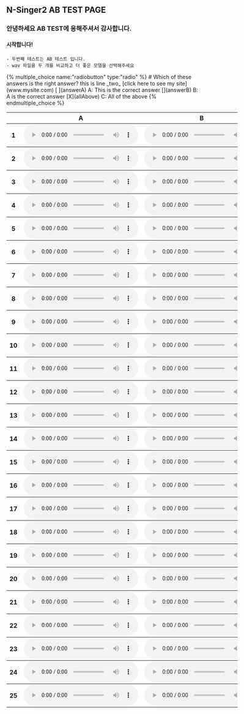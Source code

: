 ## N-Singer2 AB TEST PAGE

### 안녕하세요 AB TEST에 응해주셔서 감사합니다. 

#### 시작합니다!
    - 두번째 테스트는 AB 테스트 입니다. 
    - wav 파일을 두 개를 비교하고 더 좋은 모델을 선택해주세요 

<table style='width: 120%;'>
<thead>
    <tr>
        <th></th>
        <th>A</th>
        <th>B</th>
    </tr>
    </thead>
<tbody>
	<tr>
		<th scope="row">1</th> <td><audio controls="" ><source src="wav/abtest/NSinger2Tune_05_balladw01_atTheEnd_007.wav" type="audio/wav"></audio></td>
		<td><audio controls="" ><source src="wav/abtest/NSinger2Aug_05_balladw01_atTheEnd_007.wav" type="audio/wav"></audio></td>
		<!-- <br> -->
		<!-- <label><input type="radio" id="A_Prosody" value="A_Prosody">A_Prosody</label> -->
		<!-- <label><input type="radio" id="B_Prosody" value="B_Prosody">B_Prosody</label> -->
		<!-- <label><input type="radio" id="C_Prosody" value="C_Prosody">C_Prosody</label> -->
		{% multiple_choice name:"radiobutton" type:"radio" %}
		# Which of these answers is the right answer?
		this is line _two_ [click here to see my site](www.mysite.com)
		[ ](answerA) A: This is the correct answer
		[](answerB) B: A is the correct answer
		[X](allAbove) C: All of the above
		{% endmultiple_choice %}
	</tr>
</tbody>
<tbody>
	<tr>
		<th scope="row">2</th> <td><audio controls="" ><source src="wav/abtest/NSinger2Aug_05_balladw01_atTheEnd_018.wav" type="audio/wav"></audio></td>
		<td><audio controls="" ><source src="wav/abtest/NSinger2Tune_05_balladw01_atTheEnd_018.wav" type="audio/wav"></audio></td>
	</tr>
</tbody>
<tbody>
	<tr>
		<th scope="row">3</th> <td><audio controls="" ><source src="wav/abtest/NSinger2Tune_05_balladw01_atTheEnd_019.wav" type="audio/wav"></audio></td>
		<td><audio controls="" ><source src="wav/abtest/NSinger2Aug_05_balladw01_atTheEnd_019.wav" type="audio/wav"></audio></td>
	</tr>
</tbody>
<tbody>
	<tr>
		<th scope="row">4</th> <td><audio controls="" ><source src="wav/abtest/NSinger2Tune_05_balladw02_atTheEnd_006.wav" type="audio/wav"></audio></td>
		<td><audio controls="" ><source src="wav/abtest/NSinger2Aug_05_balladw02_atTheEnd_006.wav" type="audio/wav"></audio></td>
	</tr>
</tbody>
<tbody>
	<tr>
		<th scope="row">5</th> <td><audio controls="" ><source src="wav/abtest/NSinger2Tune_05_balladw02_atTheEnd_018.wav" type="audio/wav"></audio></td>
		<td><audio controls="" ><source src="wav/abtest/NSinger2Aug_05_balladw02_atTheEnd_018.wav" type="audio/wav"></audio></td>
	</tr>
</tbody>
<tbody>
	<tr>
		<th scope="row">6</th> <td><audio controls="" ><source src="wav/abtest/NSinger2Aug_05_balladw02_atTheEnd_019.wav" type="audio/wav"></audio></td>
		<td><audio controls="" ><source src="wav/abtest/NSinger2Tune_05_balladw02_atTheEnd_019.wav" type="audio/wav"></audio></td>
	</tr>
</tbody>
<tbody>
	<tr>
		<th scope="row">7</th> <td><audio controls="" ><source src="wav/abtest/NSinger2Tune_05_balladw03_atTheEnd_006.wav" type="audio/wav"></audio></td>
		<td><audio controls="" ><source src="wav/abtest/NSinger2Aug_05_balladw03_atTheEnd_006.wav" type="audio/wav"></audio></td>
	</tr>
</tbody>
<tbody>
	<tr>
		<th scope="row">8</th> <td><audio controls="" ><source src="wav/abtest/NSinger2Aug_05_balladw03_atTheEnd_007.wav" type="audio/wav"></audio></td>
		<td><audio controls="" ><source src="wav/abtest/NSinger2Tune_05_balladw03_atTheEnd_007.wav" type="audio/wav"></audio></td>
	</tr>
</tbody>
<tbody>
	<tr>
		<th scope="row">9</th> <td><audio controls="" ><source src="wav/abtest/NSinger2Aug_05_balladw03_atTheEnd_019.wav" type="audio/wav"></audio></td>
		<td><audio controls="" ><source src="wav/abtest/NSinger2Tune_05_balladw03_atTheEnd_019.wav" type="audio/wav"></audio></td>
	</tr>
</tbody>
<tbody>
	<tr>
		<th scope="row">10</th> <td><audio controls="" ><source src="wav/abtest/NSinger2Tune_05_balladw04_atTheEnd_009.wav" type="audio/wav"></audio></td>
		<td><audio controls="" ><source src="wav/abtest/NSinger2Aug_05_balladw04_atTheEnd_009.wav" type="audio/wav"></audio></td>
	</tr>
</tbody>
<tbody>
	<tr>
		<th scope="row">11</th> <td><audio controls="" ><source src="wav/abtest/NSinger2Aug_05_balladw04_atTheEnd_010.wav" type="audio/wav"></audio></td>
		<td><audio controls="" ><source src="wav/abtest/NSinger2Tune_05_balladw04_atTheEnd_010.wav" type="audio/wav"></audio></td>
	</tr>
</tbody>
<tbody>
	<tr>
		<th scope="row">12</th> <td><audio controls="" ><source src="wav/abtest/NSinger2Aug_05_balladw04_atTheEnd_018.wav" type="audio/wav"></audio></td>
		<td><audio controls="" ><source src="wav/abtest/NSinger2Tune_05_balladw04_atTheEnd_018.wav" type="audio/wav"></audio></td>
	</tr>
</tbody>
<tbody>
	<tr>
		<th scope="row">13</th> <td><audio controls="" ><source src="wav/abtest/NSinger2Aug_05_balladw05_atTheEnd_007.wav" type="audio/wav"></audio></td>
		<td><audio controls="" ><source src="wav/abtest/NSinger2Tune_05_balladw05_atTheEnd_007.wav" type="audio/wav"></audio></td>
	</tr>
</tbody>
<tbody>
	<tr>
		<th scope="row">14</th> <td><audio controls="" ><source src="wav/abtest/NSinger2Tune_05_balladw05_atTheEnd_011.wav" type="audio/wav"></audio></td>
		<td><audio controls="" ><source src="wav/abtest/NSinger2Aug_05_balladw05_atTheEnd_011.wav" type="audio/wav"></audio></td>
	</tr>
</tbody>
<tbody>
	<tr>
		<th scope="row">15</th> <td><audio controls="" ><source src="wav/abtest/NSinger2Aug_05_balladw05_atTheEnd_017.wav" type="audio/wav"></audio></td>
		<td><audio controls="" ><source src="wav/abtest/NSinger2Tune_05_balladw05_atTheEnd_017.wav" type="audio/wav"></audio></td>
	</tr>
</tbody>
<tbody>
	<tr>
		<th scope="row">16</th> <td><audio controls="" ><source src="wav/abtest/NSinger2Tune_20_balladw01_sigh_008.wav" type="audio/wav"></audio></td>
		<td><audio controls="" ><source src="wav/abtest/NSinger2Aug_20_balladw01_sigh_008.wav" type="audio/wav"></audio></td>
	</tr>
</tbody>
<tbody>
	<tr>
		<th scope="row">17</th> <td><audio controls="" ><source src="wav/abtest/NSinger2Aug_20_balladw01_sigh_022.wav" type="audio/wav"></audio></td>
		<td><audio controls="" ><source src="wav/abtest/NSinger2Tune_20_balladw01_sigh_022.wav" type="audio/wav"></audio></td>
	</tr>
</tbody>
<tbody>
	<tr>
		<th scope="row">18</th> <td><audio controls="" ><source src="wav/abtest/NSinger2Aug_20_balladw02_sigh_016.wav" type="audio/wav"></audio></td>
		<td><audio controls="" ><source src="wav/abtest/NSinger2Tune_20_balladw02_sigh_016.wav" type="audio/wav"></audio></td>
	</tr>
</tbody>
<tbody>
	<tr>
		<th scope="row">19</th> <td><audio controls="" ><source src="wav/abtest/NSinger2Tune_20_balladw02_sigh_025.wav" type="audio/wav"></audio></td>
		<td><audio controls="" ><source src="wav/abtest/NSinger2Aug_20_balladw02_sigh_025.wav" type="audio/wav"></audio></td>
	</tr>
</tbody>
<tbody>
	<tr>
		<th scope="row">20</th> <td><audio controls="" ><source src="wav/abtest/NSinger2Aug_20_balladw03_sigh_010.wav" type="audio/wav"></audio></td>
		<td><audio controls="" ><source src="wav/abtest/NSinger2Tune_20_balladw03_sigh_010.wav" type="audio/wav"></audio></td>
	</tr>
</tbody>
<tbody>
	<tr>
		<th scope="row">21</th> <td><audio controls="" ><source src="wav/abtest/NSinger2Aug_20_balladw03_sigh_016.wav" type="audio/wav"></audio></td>
		<td><audio controls="" ><source src="wav/abtest/NSinger2Tune_20_balladw03_sigh_016.wav" type="audio/wav"></audio></td>
	</tr>
</tbody>
<tbody>
	<tr>
		<th scope="row">22</th> <td><audio controls="" ><source src="wav/abtest/NSinger2Aug_20_balladw04_sigh_010.wav" type="audio/wav"></audio></td>
		<td><audio controls="" ><source src="wav/abtest/NSinger2Tune_20_balladw04_sigh_010.wav" type="audio/wav"></audio></td>
	</tr>
</tbody>
<tbody>
	<tr>
		<th scope="row">23</th> <td><audio controls="" ><source src="wav/abtest/NSinger2Aug_20_balladw04_sigh_016.wav" type="audio/wav"></audio></td>
		<td><audio controls="" ><source src="wav/abtest/NSinger2Tune_20_balladw04_sigh_016.wav" type="audio/wav"></audio></td>
	</tr>
</tbody>
<tbody>
	<tr>
		<th scope="row">24</th> <td><audio controls="" ><source src="wav/abtest/NSinger2Aug_20_balladw05_sigh_008.wav" type="audio/wav"></audio></td>
		<td><audio controls="" ><source src="wav/abtest/NSinger2Tune_20_balladw05_sigh_008.wav" type="audio/wav"></audio></td>
	</tr>
</tbody>
<tbody>
	<tr>
		<th scope="row">25</th> <td><audio controls="" ><source src="wav/abtest/NSinger2Tune_20_balladw05_sigh_015.wav" type="audio/wav"></audio></td>
		<td><audio controls="" ><source src="wav/abtest/NSinger2Aug_20_balladw05_sigh_015.wav" type="audio/wav"></audio></td>
	</tr>
</tbody>
</table>
